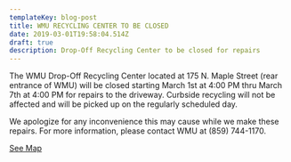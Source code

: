 ```yaml
---
templateKey: blog-post
title: WMU RECYCLING CENTER TO BE CLOSED
date: 2019-03-01T19:58:04.514Z
draft: true
description: Drop-Off Recycling Center to be closed for repairs
---
```

The WMU Drop-Off Recycling Center located at 175 N. Maple Street (rear entrance of WMU) will be closed starting March 1st at 4:00 PM thru March 7th at 4:00 PM for repairs to the driveway. Curbside recycling will not be affected and will be picked up on the regularly scheduled day. 

We apologize for any inconvenience this may cause while we make these repairs. For more information, please contact WMU at (859) 744-1170.

[See Map](https://geosync.cloud/maps/9c6053d0-4304-49e1-a64b-0466c7018bad?layer=Advisory&feature=2)
